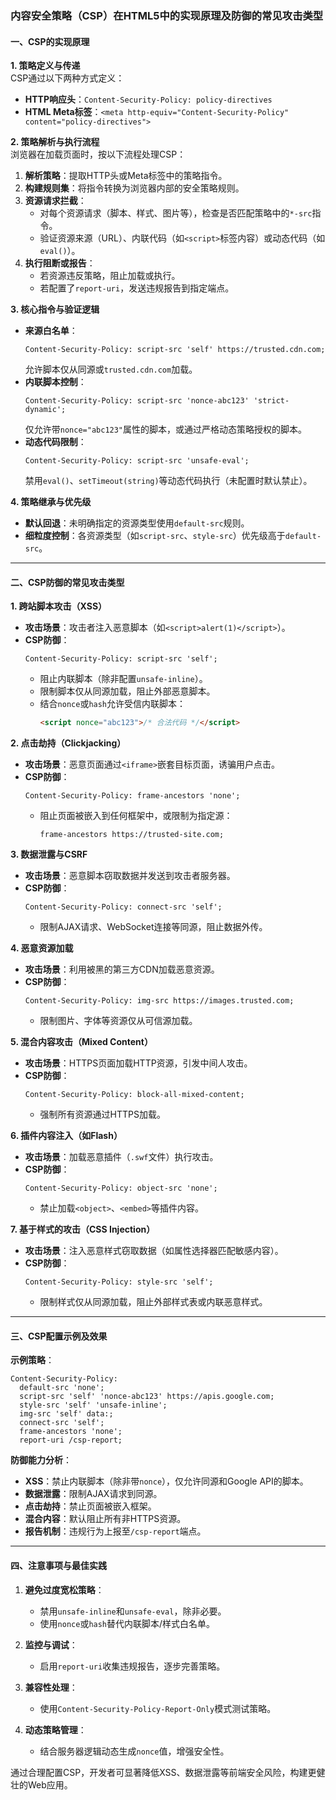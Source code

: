 ### 内容安全策略（CSP）在HTML5中的实现原理及防御的常见攻击类型

#### 一、CSP的实现原理

**1. 策略定义与传递**  
CSP通过以下两种方式定义：  
- **HTTP响应头**：`Content-Security-Policy: policy-directives`  
- **HTML Meta标签**：`<meta http-equiv="Content-Security-Policy" content="policy-directives">`  

**2. 策略解析与执行流程**  
浏览器在加载页面时，按以下流程处理CSP：  
1. **解析策略**：提取HTTP头或Meta标签中的策略指令。  
2. **构建规则集**：将指令转换为浏览器内部的安全策略规则。  
3. **资源请求拦截**：  
   - 对每个资源请求（脚本、样式、图片等），检查是否匹配策略中的`*-src`指令。  
   - 验证资源来源（URL）、内联代码（如`<script>`标签内容）或动态代码（如`eval()`）。  
4. **执行阻断或报告**：  
   - 若资源违反策略，阻止加载或执行。  
   - 若配置了`report-uri`，发送违规报告到指定端点。

**3. 核心指令与验证逻辑**  
- **来源白名单**：  
  ```http
  Content-Security-Policy: script-src 'self' https://trusted.cdn.com;
  ```  
  允许脚本仅从同源或`trusted.cdn.com`加载。  
- **内联脚本控制**：  
  ```http
  Content-Security-Policy: script-src 'nonce-abc123' 'strict-dynamic';
  ```  
  仅允许带`nonce="abc123"`属性的脚本，或通过严格动态策略授权的脚本。  
- **动态代码限制**：  
  ```http
  Content-Security-Policy: script-src 'unsafe-eval';
  ```  
  禁用`eval()`、`setTimeout(string)`等动态代码执行（未配置时默认禁止）。

**4. 策略继承与优先级**  
- **默认回退**：未明确指定的资源类型使用`default-src`规则。  
- **细粒度控制**：各资源类型（如`script-src`、`style-src`）优先级高于`default-src`。

---

#### 二、CSP防御的常见攻击类型

**1. 跨站脚本攻击（XSS）**  
- **攻击场景**：攻击者注入恶意脚本（如`<script>alert(1)</script>`）。  
- **CSP防御**：  
  ```http
  Content-Security-Policy: script-src 'self';
  ```  
  - 阻止内联脚本（除非配置`unsafe-inline`）。  
  - 限制脚本仅从同源加载，阻止外部恶意脚本。  
  - 结合`nonce`或`hash`允许受信内联脚本：  
    ```html
    <script nonce="abc123">/* 合法代码 */</script>
    ```

**2. 点击劫持（Clickjacking）**  
- **攻击场景**：恶意页面通过`<iframe>`嵌套目标页面，诱骗用户点击。  
- **CSP防御**：  
  ```http
  Content-Security-Policy: frame-ancestors 'none';
  ```  
  - 阻止页面被嵌入到任何框架中，或限制为指定源：  
    ```http
    frame-ancestors https://trusted-site.com;
    ```

**3. 数据泄露与CSRF**  
- **攻击场景**：恶意脚本窃取数据并发送到攻击者服务器。  
- **CSP防御**：  
  ```http
  Content-Security-Policy: connect-src 'self';
  ```  
  - 限制AJAX请求、WebSocket连接等同源，阻止数据外传。  

**4. 恶意资源加载**  
- **攻击场景**：利用被黑的第三方CDN加载恶意资源。  
- **CSP防御**：  
  ```http
  Content-Security-Policy: img-src https://images.trusted.com;
  ```  
  - 限制图片、字体等资源仅从可信源加载。

**5. 混合内容攻击（Mixed Content）**  
- **攻击场景**：HTTPS页面加载HTTP资源，引发中间人攻击。  
- **CSP防御**：  
  ```http
  Content-Security-Policy: block-all-mixed-content;
  ```  
  - 强制所有资源通过HTTPS加载。

**6. 插件内容注入（如Flash）**  
- **攻击场景**：加载恶意插件（`.swf`文件）执行攻击。  
- **CSP防御**：  
  ```http
  Content-Security-Policy: object-src 'none';
  ```  
  - 禁止加载`<object>`、`<embed>`等插件内容。

**7. 基于样式的攻击（CSS Injection）**  
- **攻击场景**：注入恶意样式窃取数据（如属性选择器匹配敏感内容）。  
- **CSP防御**：  
  ```http
  Content-Security-Policy: style-src 'self';
  ```  
  - 限制样式仅从同源加载，阻止外部样式表或内联恶意样式。

---

#### 三、CSP配置示例及效果

**示例策略**：  
```http
Content-Security-Policy:
  default-src 'none';
  script-src 'self' 'nonce-abc123' https://apis.google.com;
  style-src 'self' 'unsafe-inline';
  img-src 'self' data:;
  connect-src 'self';
  frame-ancestors 'none';
  report-uri /csp-report;
```

**防御能力分析**：  
- **XSS**：禁止内联脚本（除非带`nonce`），仅允许同源和Google API的脚本。  
- **数据泄露**：限制AJAX请求到同源。  
- **点击劫持**：禁止页面被嵌入框架。  
- **混合内容**：默认阻止所有非HTTPS资源。  
- **报告机制**：违规行为上报至`/csp-report`端点。

---

#### 四、注意事项与最佳实践

1. **避免过度宽松策略**：  
   - 禁用`unsafe-inline`和`unsafe-eval`，除非必要。  
   - 使用`nonce`或`hash`替代内联脚本/样式白名单。  

2. **监控与调试**：  
   - 启用`report-uri`收集违规报告，逐步完善策略。  

3. **兼容性处理**：  
   - 使用`Content-Security-Policy-Report-Only`模式测试策略。  

4. **动态策略管理**：  
   - 结合服务器逻辑动态生成`nonce`值，增强安全性。

通过合理配置CSP，开发者可显著降低XSS、数据泄露等前端安全风险，构建更健壮的Web应用。